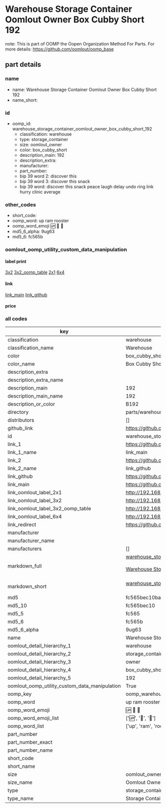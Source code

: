 # Warehouse Storage Container Oomlout Owner Box Cubby Short 192  

note: This is part of OOMP the Oopen Organization Method For Parts. For more details: https://github.com/oomlout/oomp_base

##  part details
  







### name
* name: Warehouse Storage Container Oomlout Owner Box Cubby Short 192
* name_short: 
### id
* oomp_id: warehouse_storage_container_oomlout_owner_box_cubby_short_192
  * classification: warehouse
  * type: storage_container
  * size: oomlout_owner
  * color: box_cubby_short
  * description_main: 192
  * description_extra: 
  * manufacturer: 
  * part_number: 
  * bip 39 word 2: discover this
  * bip 39 word 3: discover this snack
  * bip 39 word: discover this snack peace laugh delay undo ring link hurry clinic average

### other_codes
* short_code: 
* oomp_word: up ram rooster
* oomp_word_emoji :up: :ram: :rooster:
* md5_6_alpha: 9ug63
* md5_6: fc565b






### oomlout_oomp_utility_custom_data_manipulation
#### label print
[3x2](http://192.168.1.245:1112/?label=oomp%209ug63)
[3x2_oomp_table](http://192.168.1.108:1112/?label=oomp%209ug63)
[2x1](http://192.168.1.242:1112/?label=oomp%209ug63)
[6x4](http://192.168.1.55:1112/?label=oomp%209ug63)    

#### link

[link_main](https://github.com/oomlout/oomlout_oomp_version_1_messy/tree/main/parts/warehouse_storage_container_oomlout_owner_box_cubby_short_192) [link_github](https://github.com/oomlout/oomlout_oomp_version_1_messy/tree/main/parts/warehouse_storage_container_oomlout_owner_box_cubby_short_192)                             

#### price







### all codes 
| key | value |  
| --- | --- |  
| classification | warehouse |  
| classification_name | Warehouse |  
| color | box_cubby_short |  
| color_name | Box Cubby Short |  
| description_extra |  |  
| description_extra_name |  |  
| description_main | 192 |  
| description_main_name | 192 |  
| description_or_color | B192 |  
| directory | parts/warehouse_storage_container_oomlout_owner_box_cubby_short_192 |  
| distributors | [] |  
| github_link | https://github.com/oomlout/oomlout_oomp_part_src/tree/main/parts/warehouse_storage_container_oomlout_owner_box_cubby_short_192 |  
| id | warehouse_storage_container_oomlout_owner_box_cubby_short_192 |  
| link_1 | https://github.com/oomlout/oomlout_oomp_version_1_messy/tree/main/parts/warehouse_storage_container_oomlout_owner_box_cubby_short_192 |  
| link_1_name | link_main |  
| link_2 | https://github.com/oomlout/oomlout_oomp_version_1_messy/tree/main/parts/warehouse_storage_container_oomlout_owner_box_cubby_short_192 |  
| link_2_name | link_github |  
| link_github | https://github.com/oomlout/oomlout_oomp_version_1_messy/tree/main/parts/warehouse_storage_container_oomlout_owner_box_cubby_short_192 |  
| link_main | https://github.com/oomlout/oomlout_oomp_version_1_messy/tree/main/parts/warehouse_storage_container_oomlout_owner_box_cubby_short_192 |  
| link_oomlout_label_2x1 | http://192.168.1.242:1112/?label=oomp%209ug63 |  
| link_oomlout_label_3x2 | http://192.168.1.245:1112/?label=oomp%209ug63 |  
| link_oomlout_label_3x2_oomp_table | http://192.168.1.108:1112/?label=oomp%209ug63 |  
| link_oomlout_label_6x4 | http://192.168.1.55:1112/?label=oomp%209ug63 |  
| link_redirect | https://github.com/oomlout/oomlout_oomp_version_1_messy/tree/main/parts/warehouse_storage_container_oomlout_owner_box_cubby_short_192 |  
| manufacturer |  |  
| manufacturer_name |  |  
| manufacturers | [] |  
| markdown_full | [warehouse_storage_container_oomlout_owner_box_cubby_short_192](none)<br>[](none)<br>[Warehouse Storage Container Oomlout Owner Box Cubby Short 192](none)<br><br> |  
| markdown_short | [warehouse_storage_container_oomlout_owner_box_cubby_short_192](none)<br><br> |  
| md5 | fc565bec10ba1d9ce7beca1d9a3831f7 |  
| md5_10 | fc565bec10 |  
| md5_5 | fc565 |  
| md5_6 | fc565b |  
| md5_6_alpha | 9ug63 |  
| name | Warehouse Storage Container Oomlout Owner Box Cubby Short 192 |  
| oomlout_detail_hierarchy_1 | warehouse |  
| oomlout_detail_hierarchy_2 | storage_container |  
| oomlout_detail_hierarchy_3 | owner |  
| oomlout_detail_hierarchy_4 | box_cubby_short |  
| oomlout_detail_hierarchy_5 | 192 |  
| oomlout_oomp_utility_custom_data_manipulation | True |  
| oomp_key | oomp_warehouse_storage_container_oomlout_owner_box_cubby_short_192 |  
| oomp_word | up ram rooster |  
| oomp_word_emoji | :up: :ram: :rooster: |  
| oomp_word_emoji_list | [':up:', ':ram:', ':rooster:'] |  
| oomp_word_list | ['up', 'ram', 'rooster'] |  
| part_number |  |  
| part_number_exact |  |  
| part_number_name |  |  
| short_code |  |  
| short_name |  |  
| size | oomlout_owner |  
| size_name | Oomlout Owner |  
| type | storage_container |  
| type_name | Storage Container |  
